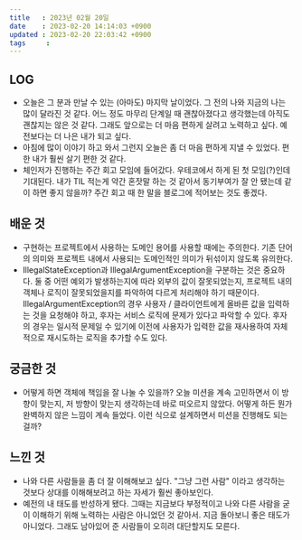```yaml
---
title   : 2023년 02월 20일
date    : 2023-02-20 14:14:03 +0900
updated : 2023-02-20 22:03:42 +0900
tags     : 
---
```

## LOG
- 오늘은 그 분과 만날 수 있는 (아마도) 마지막 날이었다. 그 전의 나와 지금의 나는 많이 달라진 것 같다. 어느 정도 마무리 단계일 때 괜찮아졌다고 생각했는데 아직도 괜찮지는 않은 것 같다. 그래도 앞으로는 더 마음 편하게 살려고 노력하고 싶다. 예전보다는 더 나은 내가 되고 싶다.
- 아침에 많이 이야기 하고 와서 그런지 오늘은 좀 더 마음 편하게 지낼 수 있었다. 편한 내가 훨씬 살기 편한 것 같다.
- 체인저가 진행하는 주간 회고 모임에 들어갔다. 우테코에서 하게 된 첫 모임(?)인데 기대된다. 내가 TIL 적는게 약간 혼잣말 하는 것 같아서 동기부여가 잘 안 됐는데 같이 하면 좋지 않을까? 주간 회고 때 한 말을 블로그에 적어보는 것도 좋겠다.
## 배운 것
- 구현하는 프로젝트에서 사용하는 도메인 용어를 사용할 때에는 주의한다. 기존 단어의 의미와 프로젝트 내에서 사용되는 도메인적인 의미가 뒤섞이지 않도록 유의한다.
- IllegalStateException과 IllegalArgumentException을 구분하는 것은 중요하다. 둘 중 어떤 예외가 발생하는지에 따라 외부의 값이 잘못되었는지, 프로젝트 내의 객체나 로직이 잘못되었을지를 파악하여 다르게 처리해야 하기 때문이다. IllegalArgumentException의 경우 사용자 / 클라이언트에게 올바른 값을 입력하는 것을 요청해야 하고, 후자는 서비스 로직에 문제가 있다고 파악할 수 있다. 후자의 경우는 일시적 문제일 수 있기에 이전에 사용자가 입력한 값을 재사용하여 자체적으로 재시도하는 로직을 추가할 수도 있다.
## 궁금한 것
- 어떻게 하면 객체에 책임을 잘 나눌 수 있을까? 오늘 미션을 계속 고민하면서 이 방향이 맞는지, 저 방향이 맞는지 생각하는데 바로 떠오르지 않았다. 어떻게 하든 뭔가 완벽하지 않은 느낌이 계속 들었다. 이런 식으로 설계하면서 미션을 진행해도 되는걸까?
## 느낀 것
- 나와 다른 사람들을 좀 더 잘 이해해보고 싶다. "그냥 그런 사람" 이라고 생각하는 것보다 상대를 이해해보려고 하는 자세가 훨씬 좋아보인다.
- 예전의 내 태도를 반성하게 됐다. 그때는 지금보다 부정적이고 나와 다른 사람을 굳이 이해하기 위해 노력하는 사람은 아니었던 것 같아서. 지금 돌아보니 좋은 태도가 아니었다. 그래도 남아있어 준 사람들이 오히려 대단할지도 모른다.
